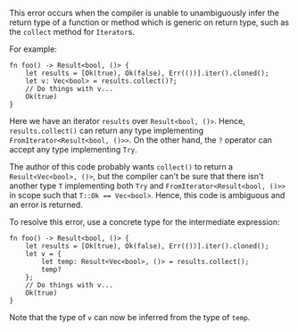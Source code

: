 This error occurs when the compiler is unable to unambiguously infer the
return type of a function or method which is generic on return type, such
as the `collect` method for `Iterator`s.

For example:

```compile_fail,E0284
fn foo() -> Result<bool, ()> {
    let results = [Ok(true), Ok(false), Err(())].iter().cloned();
    let v: Vec<bool> = results.collect()?;
    // Do things with v...
    Ok(true)
}
```

Here we have an iterator `results` over `Result<bool, ()>`.
Hence, `results.collect()` can return any type implementing
`FromIterator<Result<bool, ()>>`. On the other hand, the
`?` operator can accept any type implementing `Try`.

The author of this code probably wants `collect()` to return a
`Result<Vec<bool>, ()>`, but the compiler can't be sure
that there isn't another type `T` implementing both `Try` and
`FromIterator<Result<bool, ()>>` in scope such that
`T::Ok == Vec<bool>`. Hence, this code is ambiguous and an error
is returned.

To resolve this error, use a concrete type for the intermediate expression:

```
fn foo() -> Result<bool, ()> {
    let results = [Ok(true), Ok(false), Err(())].iter().cloned();
    let v = {
        let temp: Result<Vec<bool>, ()> = results.collect();
        temp?
    };
    // Do things with v...
    Ok(true)
}
```

Note that the type of `v` can now be inferred from the type of `temp`.
